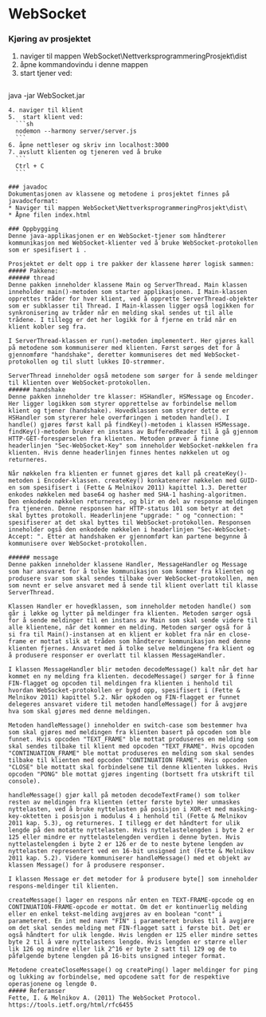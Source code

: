 # WebSocket

### Kjøring av prosjektet
1. naviger til mappen WebSocket\NettverksprogrammeringProsjekt\dist
2. åpne kommandovindu i denne mappen
3. start tjener ved:  
   ```sh 
  java -jar WebSocket.jar
  ``` 
4. naviger til klient
5.  start klient ved:
    ```sh
    nodemon --harmony server/server.js
    ``` 
6. åpne nettleser og skriv inn localhost:3000
7. avslutt klienten og tjeneren ved å bruke 
    ```
    Ctrl + C
    ```

### javadoc
Dokumentasjonen av klassene og metodene i prosjektet finnes på javadocformat:
* Naviger til mappen WebSocket\NettverksprogrammeringProsjekt\dist\
* Åpne filen index.html

### Oppbygging
Denne java-applikasjonen er en WebSocket-tjener som håndterer kommunikasjon med WebSocket-klienter ved å bruke WebSocket-protokollen som er spesifisert i .

Prosjektet er delt opp i tre pakker der klassene hører logisk sammen:
##### Pakkene:
###### thread
Denne pakken inneholder klassene Main og ServerThread. Main klassen inneholder main()-metoden som starter applikasjonen. I Main-klassen opprettes tråder for hver klient, ved å opprette ServerThread-objekter som er subklasser til Thread. I Main-klassen ligger også logikken for synkronisering av tråder når en melding skal sendes ut til alle trådene. I tillegg er det her logikk for å fjerne en tråd når en klient kobler seg fra.

I ServerThread-klassen er run()-metoden implementert. Her gjøres kall på metodene som kommuniserer med klienten. Først sørges det for å gjennomføre "handshake", deretter kommuniseres det med WebSocket-protokollen og til slutt lukkes IO-strømmer.

ServerThread inneholder også metodene som sørger for å sende meldinger til klienten over WebSocket-protokollen.
###### handshake
Denne pakken inneholder tre klasser: HSHandler, HSMessage og Encoder. Her ligger logikken som styrer opprettelse av forbindelse mellom klient og tjener (handshake). Hovedklassen som styrer dette er HSHandler som styrerer hele overføringen i metoden handle(). I handle() gjøres først kall på findKey()-metoden i klassen HSMessage. findKey()-metoden bruker en instans av BufferedReader til å gå gjennom HTTP-GET-forespørselen fra klienten. Metoden prøver å finne headerlinjen "Sec-WebSocket-Key" som inneholder WebSocket-nøkkelen fra klienten. Hvis denne headerlinjen finnes hentes nøkkelen ut og returneres.

Når nøkkelen fra klienten er funnet gjøres det kall på createKey()-metoden i Encoder-klassen. createKey() konkatenerer nøkkelen med GUID-en som spesifisert i (Fette & Melnikov 2011) kapittel 1.3. Deretter enkodes nøkkelen med base64 og hasher med SHA-1 hashing-algoritmen. Den enkodede nøkkelen returneres, og blir en del av response meldingen fra tjeneren. Denne responsen har HTTP-status 101 som betyr at det skal byttes protokoll. Headerlinjene "upgrade: " og "connection: " spesifiserer at det skal byttes til WebSocket-protokollen. Responsen inneholder også den enkodede nøkkelen i headerlinjen "Sec-WebSocket-Accept: ". Etter at handshaken er gjennomført kan partene begynne å kommunisere over WebSocket-protokollen.

###### message
Denne pakken inneholder klassene Handler, MessageHandler og Message som har ansvaret for å tolke kommunikasjon som kommer fra klienten og produsere svar som skal sendes tilbake over WebSocket-protokollen, men som nevnt er selve ansvaret med å sende til klient overlatt til klasse ServerThread. 

Klassen Handler er hovedklassen, som inneholder metoden handle() som går i løkke og lytter på meldinger fra klienten. Metoden sørger også for å sende meldinger til en instans av Main som skal sende videre til alle klientene, når det kommer en melding. Metoden sørger også for å si fra til Main()-instansen at en klient er koblet fra når en close-frame er mottat slik at tråden som håndterer kommunikasjon med denne klienten fjernes. Ansvaret med å tolke selve meldingene fra klient og å produsere responser er overlatt til klassen MessageHandler.

I klassen MessageHandler blir metoden decodeMessage() kalt når det har kommet en ny melding fra klienten. decodeMessage() sørger for å finne FIN-flagget og opcoden til meldingen fra klienten i henhold til hvordan WebSocket-protokollen er bygd opp, spesifisert i (Fette & Melnikov 2011) kapittel 5.2. Når opkoden og FIN-flagget er funnet delegeres ansvaret videre til metoden handleMessage() for å avgjøre hva som skal gjøres med denne meldingen.

Metoden handleMessage() inneholder en switch-case som bestemmer hva som skal gjøres med meldingen fra klienten basert på opcoden som ble funnet. Hvis opcoden "TEXT_FRAME" ble mottat produseres en melding som skal sendes tilbake til klient med opcoden "TEXT_FRAME". Hvis opcoden "CONTINUATION_FRAME" ble mottat produseres en melding som skal sendes tilbake til klienten med opcoden "CONTINUATION FRAME". Hvis opcoden "CLOSE" ble mottatt skal forbindelsene til denne klienten lukkes. Hvis opcoden "PONG" ble mottat gjøres ingenting (bortsett fra utskrift til console). 

handleMessage() gjør kall på metoden decodeTextFrame() som tolker resten av meldingen fra klienten (etter første byte) Her unmaskes nyttelasten, ved å bruke nyttelasten på posisjon i XOR-et med masking-key-oktetten i posisjon i modulus 4 i henhold til (Fette & Melnikov 2011 kap. 5.3), og returneres. I tillegg er det håndtert for ulik lengde på den motatte nyttelasten. Hvis nyttelastelengden i byte 2 er 125 eller mindre er nyttelastelengden verdien i denne byten. Hvis nyttelastelengden i byte 2 er 126 er de to neste bytene lengden av nyttelasten representert ved en 16-bit unsigned int (Fette & Melnikov 2011 kap. 5.2). Videre kommuniserer handleMessage() med et objekt av klassen Message() for å produsere responser.

I klassen Message er det metoder for å produsere byte[] som inneholder respons-meldinger til klienten. 

createMessage() lager en respons når enten en TEXT-FRAME-opcode og en CONTINUATION-FRAME-opcode er mottat. Om det er kontinuerlig melding eller en enkel tekst-melding avgjøres av en boolean "cont" i parameteret. En int med navn "FIN" i parameteret brukes til å avgjøre om det skal sendes melding met FIN-flagget satt i første bit. Det er også håndtert for ulik lengde. Hvis lengden er 125 eller mindre settes byte 2 til å være nyttelastens lengde. Hvis lengden er større eller lik 126 og mindre eller lik 2^16 er byte 2 satt til 129 og de to påfølgende bytene lengden på 16-bits unsigned integer format. 

Metodene createCloseMessage() og createPing() lager meldinger for ping og lukking av forbindelse, med opcodene satt for de respektive operasjonene og lengde 0.
##### Referanser
Fette, I. & Melnikov A. (2011) The WebSocket Protocol. https://tools.ietf.org/html/rfc6455
